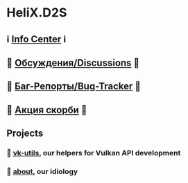 # HeliX.D2S

## ℹ️ [Info Center](https://github.com/helixd2s-info) ℹ️ 
## 💬 [Обсуждения/Discussions](https://github.com/helixd2s-info/about/discussions) 💬
## 🐞 [Баг-Репорты/Bug-Tracker](https://github.com/helixd2s-info/about/issues) 🐞
## 🥀 [Акция скорби](https://github.com/helixd2s-info/unit-a/blob/main/docs/unit-a/personal.md) 🥀

## Projects

### 📀 [vk-utils](https://github.com/helixd2s/vk-utils), our helpers for Vulkan API development 
### 🥀 [about](https://github.com/helixd2s/about), our idiology

